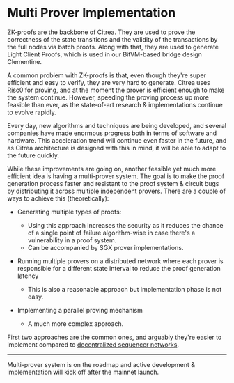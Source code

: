 # Multi Prover Implementation

<!-- TODO: Link Clementine -->

ZK-proofs are the backbone of Citrea. They are used to prove the correctness of the state transitions and the validity of the transactions by the full nodes via batch proofs. Along with that, they are used to generate Light Client Proofs, which is used in our BitVM-based bridge design Clementine.

A common problem with ZK-proofs is that, even though they're super efficient and easy to verify, they are very hard to generate. Citrea uses Risc0 for proving, and at the moment the prover is efficient enough to make the system continue. However, speeding the proving process up more feasible than ever, as the state-of-art research & implementations continue to evolve rapidly. 

Every day, new algorithms and techniques are being developed, and several companies have made enormous progress both in terms of software and hardware. This acceleration trend will continue even faster in the future, and as Citrea architecture is designed with this in mind, it will be able to adapt to the future quickly.

While these improvements are going on, another feasible yet much more efficient idea is having a multi-prover system. The goal is to make the proof generation process faster and resistant to the proof system & circuit bugs by distributing it across multiple independent provers. There are a couple of ways to achieve this (theoretically):

- Generating multiple types of proofs: 
    - Using this approach increases the security as it reduces the chance of a single point of failure algorithm-wise in case there's a vulnerability in a proof system.
    - Can be accompanied by SGX prover implementations.

- Running multiple provers on a distributed network where each prover is responsible for a different state interval to reduce the proof generation latency
    - This is also a reasonable approach but implementation phase is not easy.

- Implementing a parallel proving mechanism
    - A much more complex approach.

First two approaches are the common ones, and arguably they're easier to implement compared to [decentralized sequencer networks](decentralized-sequencer-network.md). 

---

Multi-prover system is on the roadmap and active development & implementation will kick off after the mainnet launch.

<!-- TODO: Revisit here. -->
<!-- Discuss: SGX, multiple zkEVM, multiple zkVM, horizontal scaling, vertical scaling, prover coordination, impacts, dependencies -->